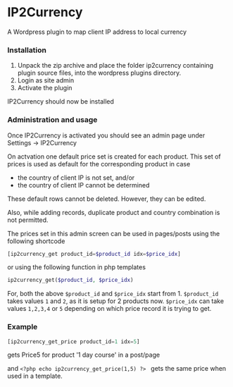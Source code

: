 # IP2Currency

A Wordpress plugin to map client IP address to local currency

### Installation

1. Unpack the zip archive and place the folder ip2currency containing plugin source files, into the wordpress plugins directory.
2. Login as site admin
3. Activate the plugin

IP2Currency should now be installed

### Administration and usage

Once IP2Currency is activated you should see an admin page under Settings -> IP2Currency

On actvation one default price set is created for each product. This set of prices is used as default for the corresponding product in case
* the country of client IP is not set, and/or
* the country of client IP cannot be determined

These default rows cannot be deleted. However, they can be edited.

Also, while adding records, duplicate product and country combination is not permitted.

The prices set in this admin screen can be used in pages/posts using the following shortcode
```php
[ip2currency_get product_id=$product_id idx=$price_idx]
```
or using the following function in php templates
```php
ip2currency_get($product_id, $price_idx)
```
For, both the above `$product_id` and `$price_idx` start from 1.
`$product_id` takes values `1` and `2`, as it is setup for 2 products now.
`$price_idx` can take values `1,2,3,4` or `5` depending on which price record it is trying to get.

### Example
```php
[ip2currency_get_price product_id=1 idx=5]
```
gets Price5 for product '1 day course' in a post/page

and `<?php echo ip2currency_get_price(1,5) ?> ` gets the same price when used in a template.
